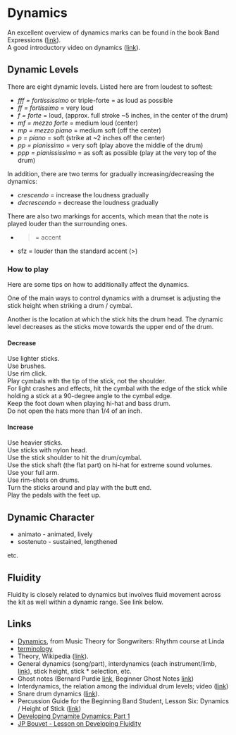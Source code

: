 
# Dynamics

An excellent overview of dynamics marks can be found in the book Band Expressions ([link](https://books.google.at/books?id=vRdhuchMvZoC&pg=PP5)).  
A good introductory video on dynamics ([link](https://www.youtube.com/watch?v=UOWApRns4MA)).

## Dynamic Levels

There are eight dynamic levels. Listed here are from loudest to softest:

* _fff = fortississimo_ or triple-forte = as loud as possible
* _ff = fortissimo_ = very loud
* _f = forte_ = loud, (approx. full stroke ~5 inches, in the center of the drum)
* _mf = mezzo forte_ = medium loud (center)
* _mp = mezzo piano_ = medium soft (off the center)
* _p = piano_ = soft (strike at ~2 inches off the center)
* _pp = pianissimo_ = very soft (play above the middle of the drum)
* _ppp = pianississimo_ = as soft as possible (play at the very top of the drum)

In addition, there are two terms for gradually increasing/decreasing the dynamics:

* _crescendo_ = increase the loudness gradually
* _decrescendo_ = decrease the loudness gradually

There are also two markings for accents, which mean that the note is played louder than the surrounding ones.

* > = accent
* sfz = louder than the standard accent (>)

### How to play

Here are some tips on how to additionally affect the dynamics.

One of the main ways to control dynamics with a drumset is adjusting the stick height when striking a drum / cymbal.

Another is the location at which the stick hits the drum head. The dynamic level decreases as the sticks move towards the upper end of the drum.  

#### Decrease

Use lighter sticks.  
Use brushes.  
Use rim click.  
Play cymbals with the tip of the stick, not the shoulder.  
For light crashes and effects, hit the cymbal with the edge of the stick while holding a stick at a 90-degree angle to the cymbal edge.  
Keep the foot down when playing hi-hat and bass drum.  
Do not open the hats more than 1/4 of an inch.

#### Increase

Use heavier sticks.  
Use sticks with nylon head.  
Use the stick shoulder to hit the drum/cymbal.  
Use the stick shaft (the flat part) on hi-hat for extreme sound volumes.  
Use your full arm.  
Use rim-shots on drums.  
Turn the sticks around and play with the butt end.  
Play the pedals with the feet up.

## Dynamic Character

* animato - animated, lively
* sostenuto - sustained, lengthened

etc.

## Fluidity

Fluidity is closely related to dynamics but involves fluid movement across the kit as well within a dynamic range. See link below.

## Links

* [Dynamics](https://www.lynda.com/Audio-Music-tutorials/Dynamics/544274/595247-4.html), from Music Theory for Songwriters: Rhythm course at Linda
* [terminology](https://en.wikipedia.org/wiki/Glossary_of_musical_terminology)
* Theory, Wikipedia ([link](https://en.wikipedia.org/wiki/Dynamics_%28music%29)).
* General dynamics (song/part), interdynamics (each instrument/limb, [link](https://www.youtube.com/watch?v=6nakks5GDnk)), stick height, stick * selection, etc.
* Ghost notes (Bernard Purdie [link](https://www.youtube.com/watch?v=aLHQG20Xsyg), Beginner Ghost Notes [link](http://www.drumlessons.com/drum-lessons/dynamic-drumming/beginner-ghost-notes/))
* Interdynamics, the relation among the individual drum levels; video ([link](https://www.youtube.com/watch?v=6nakks5GDnk))
* Snare drum dynamics ([link](https://www.youtube.com/watch?v=Let79HWUvF8)).
* Percussion Guide for the Beginning Band Student, Lesson Six: Dynamics / Height of Stick ([link](https://books.google.at/books?id=QuvdAgAAQBAJ&lpg=PA12&ots=ljFcDIk3Ld&dq=staccato%20legato%20snare%20drum&pg=PA18#))
* [Developing Dynamite Dynamics: Part 1](https://tigerbill.com/drumlessons/drumsetdynamics_part1.htm)
* [JP Bouvet - Lesson on Developing Fluidity](https://www.youtube.com/watch?v=clHY772q6IE)